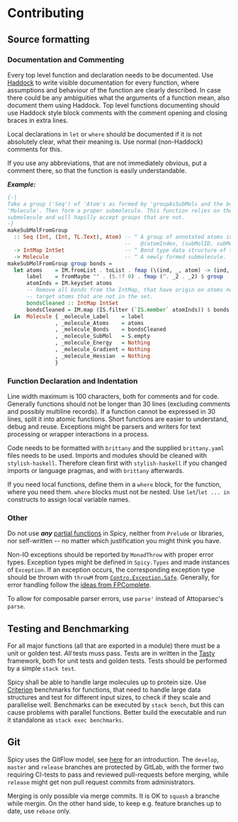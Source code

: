 # Contributing

## Source formatting
### Documentation and Commenting
Every top level function and declaration needs to be documented.
Use [Haddock](https://www.haskell.org/haddock/) to write visible documentation for every function, where assumptions and behaviour of the function are clearly described.
In case there could be any ambiguities what the arguments of a function mean, also document them using Haddock.
Top level functions documenting should use Haddock style block comments with the comment opening and closing braces in extra lines.

Local declarations in `let` or `where` should be documented if it is not absolutely clear, what their meaning is. Use normal (non-Haddock) comments for this.

If you use any abbreviations, that are not immediately obvious, put a comment there, so that the function is easily understandable.

__*Example:*__
```haskell
{-|
Take a group ('Seq') of 'Atom's as formed by 'groupAsSubMols and the bonds of the complete
'Molecule'. Then form a proper submolecule. This function relies on the group of being a proper
submolecule and will hapilly accept groups that are not.
-}
makeSubMolFromGroup
  :: Seq (Int, (Int, TL.Text), Atom) -- ^ A group of annotated atoms in the style of:
                                     --   @(atomIndex, (subMolID, subMolName), atom)@
  -> IntMap IntSet                   -- ^ Bond type data structure of the whole molecule.
  -> Molecule                        -- ^ A newly formed submolecule.
makeSubMolFromGroup group bonds =
  let atoms    = IM.fromList . toList . fmap (\(ind, _, atom) -> (ind, atom)) $ group
      label    = fromMaybe "" . (S.!? 0) . fmap (^. _2 . _2) $ group
      atomInds = IM.keysSet atoms
      -- Remove all bonds from the IntMap, that have origin on atoms not in this set and all
      -- target atoms that are not in the set.
      bondsCleaned :: IntMap IntSet
      bondsCleaned = IM.map (IS.filter (`IS.member` atomInds)) $ bonds `IM.restrictKeys` atomInds
  in  Molecule { _molecule_Label    = label
               , _molecule_Atoms    = atoms
               , _molecule_Bonds    = bondsCleaned
               , _molecule_SubMol   = S.empty
               , _molecule_Energy   = Nothing
               , _molecule_Gradient = Nothing
               , _molecule_Hessian  = Nothing
               }

  ```

### Function Declaration and Indentation
Line width maximum is 100 characters, both for comments and for code.
Generally functions should not be longer than 30 lines (excluding comments and possibly multiline records).
If a function cannot be expressed in 30 lines, split it into atomic functions. Short functions are easier to understand, debug and reuse.
Exceptions might be parsers and writers for text processing or wrapper interactions in a process.

Code needs to be formatted with `brittany` and the supplied `brittany.yaml` files needs to be used.
Imports and modules should be cleaned with `stylish-haskell`.
Therefore clean first with `stylish-haskell` if you changed imports or language pragmas, and with `brittany` afterwards.

If you need local functions, define them in a `where` block, for the function, where you need them.
`where` blocks must not be nested.
Use `let`/`let ... in` constructs to assign local variable names.

### Other
Do not use ***any*** [partial functions](https://wiki.haskell.org/Partial_functions) in Spicy, neither from `Prelude` or libraries, nor self-written -- no matter which justification you might think you have.

Non-IO exceptions should be reported by `MonadThrow` with proper error types.
Exception types might be defined in `Spicy.Types` and made instances of `Exception`.
If an exception occurs, the corresponding exception type should be thrown with `throwM` from [`Contro.Exception.Safe`](https://hackage.haskell.org/package/safe-exceptions).
Generally, for error handling follow the [ideas from FPComplete](https://tech.fpcomplete.com/blog/2016/11/exceptions-best-practices-haskell).

To allow for composable parser errors, use `parse'` instead of Attoparsec's `parse`.

## Testing and Benchmarking
For all major functions (all that are exported in a module) there must be a unit or golden test. *All* tests muss pass. Tests are in written in the [Tasty](http://hackage.haskell.org/package/tasty) framework, both for unit tests and golden tests.
Tests should be performed by a simple `stack test`.

Spicy shall be able to handle large molecules up to protein size. Use [Criterion](http://hackage.haskell.org/package/criterion) benchmarks for functions, that need to handle large data structures and test for different input sizes, to check if they scale and parallelise well. Benchmarks can be executed by `stack bench`, but this can cause problems with parallel functions. Better build the executable and run it standalone as `stack exec benchmarks`.


## Git
Spicy uses the GitFlow model, see [here](https://medium.com/@nuno.caneco/using-git-flow-243581525aee) for an introduction.
The `develop`, `master` and `release` branches are protected by GitLab, with the former two requiring CI-tests to pass and reviewed pull-requests before merging, while `release` might get non pull request commits from administrators.

Merging is only possible via merge commits. It is OK to `squash` a branche while mergin.
On the other hand side, to keep e.g. feature branches up to date, use `rebase` only.
